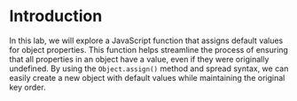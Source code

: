 # Introduction

In this lab, we will explore a JavaScript function that assigns default values for object properties. This function helps streamline the process of ensuring that all properties in an object have a value, even if they were originally undefined. By using the `Object.assign()` method and spread syntax, we can easily create a new object with default values while maintaining the original key order.
